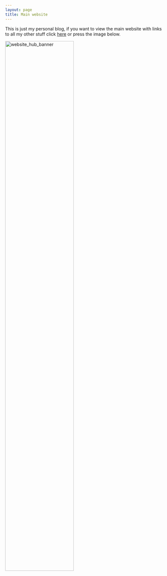```yaml
---
layout: page
title: Main website
---
```


This is just my personal blog, if you want to view the main website with links
to all my other stuff click [here](http://lolei.github.io/) or press the image
below.

[<img src="{{ site.baseurl }}/images/website_hub_banner.png" alt="website_hub_banner" style="width: 66%;"/>](http://lolei.github.io/)
